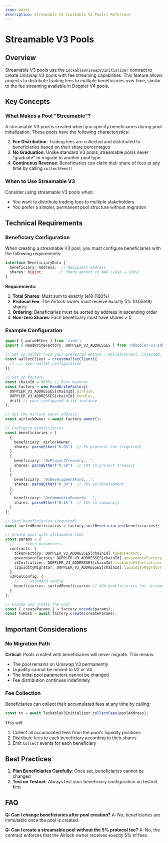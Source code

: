 ```yaml
---
icon: water
description: Streamable V3 (Lockable V3 Pools) Reference
---
```


# Streamable V3 Pools

## Overview

Streamable V3 pools use the `LockableUniswapV3Initializer` contract to create Uniswap V3 pools with fee streaming capabilities. This feature allows projects to distribute trading fees to multiple beneficiaries over time, similar to the fee streaming available in Doppler V4 pools.

## Key Concepts

### What Makes a Pool "Streamable"?

A streamable V3 pool is created when you specify beneficiaries during pool initialization. These pools have the following characteristics:

2. **Fee Distribution**: Trading fees are collected and distributed to beneficiaries based on their share percentages
3. **No Graduation**: Unlike standard V3 pools, streamable pools never "graduate" or migrate to another pool type
4. **Continuous Revenue**: Beneficiaries can claim their share of fees at any time by calling `collectFees()`

### When to Use Streamable V3

Consider using streamable V3 pools when:
- You want to distribute trading fees to multiple stakeholders
- You prefer a simpler, permanent pool structure without migration

## Technical Requirements

### Beneficiary Configuration

When creating a streamable V3 pool, you must configure beneficiaries with the following requirements:

```typescript
interface BeneficiaryData {
  beneficiary: Address;  // Recipient address
  shares: bigint;       // Share amount in WAD (1e18 = 100%)
}
```

**Requirements:**
1. **Total Shares**: Must sum to exactly 1e18 (100%)
2. **Protocol Fee**: The Airlock owner must receive exactly 5% (0.05e18) shares
3. **Ordering**: Beneficiaries must be sorted by address in ascending order
4. **Non-zero Shares**: Each beneficiary must have shares > 0

### Example Configuration

```typescript
import { parseEther } from 'viem';
import { ReadWriteFactory, DOPPLER_V3_ADDRESSES } from '@doppler-v3-sdk';

// Set up wallet (use your preferred method - WalletConnect, injected, etc.)
const walletClient = createWalletClient({
  // ... your wallet configuration
});

// Set up factory
const chainId = 8453; // Base mainnet
const factory = new ReadWriteFactory(
  DOPPLER_V3_ADDRESSES[chainId].airlock,
  DOPPLER_V3_ADDRESSES[chainId].bundler,
  drift // your configured drift instance
);

// Get the Airlock owner address
const airlockOwner = await factory.owner();

// Configure beneficiaries
const beneficiaries = [
  {
    beneficiary: airlockOwner,
    shares: parseEther("0.05")  // 5% protocol fee (required)
  },
  {
    beneficiary: "0xProjectTreasury...",
    shares: parseEther("0.50")  // 50% to project treasury
  },
  {
    beneficiary: "0xDevelopmentFund...",
    shares: parseEther("0.30")  // 30% to development
  },
  {
    beneficiary: "0xCommunityRewards...",
    shares: parseEther("0.15")  // 15% to community
  }
];

// Sort beneficiaries (required)
const sortedBeneficiaries = factory.sortBeneficiaries(beneficiaries);

// Create pool with streamable fees
const params = {
  // ... other parameters
  contracts: {
    tokenFactory: DOPPLER_V3_ADDRESSES[chainId].tokenFactory,
    governanceFactory: DOPPLER_V3_ADDRESSES[chainId].governanceFactory,
    v3Initializer: DOPPLER_V3_ADDRESSES[chainId].lockableV3Initializer, // Use lockable initializer
    liquidityMigrator: DOPPLER_V3_ADDRESSES[chainId].liquidityMigrator,
  },
  v3PoolConfig: {
    // ... standard config
    beneficiaries: sortedBeneficiaries // Add beneficiaries for streamable fees
  }
};

// Encode and create the pool
const { createParams } = factory.encode(params);
const txHash = await factory.create(createParams);
```

## Important Considerations

### No Migration Path

**Critical**: Pools created with beneficiaries will never migrate. This means:
- The pool remains on Uniswap V3 permanently
- Liquidity cannot be moved to V2 or V4
- The initial pool parameters cannot be changed
- Fee distribution continues indefinitely

### Fee Collection

Beneficiaries can collect their accumulated fees at any time by calling:
```typescript
const tx = await lockableV3Initializer.collectFees(poolAddress);
```

This will:
1. Collect all accumulated fees from the pool's liquidity positions
2. Distribute fees to each beneficiary according to their shares
3. Emit `Collect` events for each beneficiary

## Best Practices

1. **Plan Beneficiaries Carefully**: Once set, beneficiaries cannot be changed
3. **Test on Testnet**: Always test your beneficiary configuration on testnet first

## FAQ

**Q: Can I change beneficiaries after pool creation?**
A: No, beneficiaries are immutable once the pool is created.

**Q: Can I create a streamable pool without the 5% protocol fee?**
A: No, the contract enforces that the Airlock owner receives exactly 5% of fees.
